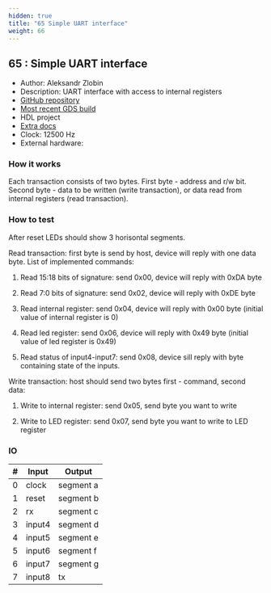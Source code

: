 ```yaml
---
hidden: true
title: "65 Simple UART interface"
weight: 66
---
```


## 65 : Simple UART interface

* Author: Aleksandr Zlobin
* Description: UART interface with access to internal registers
* [GitHub repository](https://github.com/ZlobinAS/tt03-verilog-uart)
* [Most recent GDS build](https://github.com/ZlobinAS/tt03-verilog-uart/actions/runs/4776848242)
* HDL project
* [Extra docs]()
* Clock: 12500 Hz
* External hardware: 



### How it works

Each transaction consists of two bytes. First byte - address and r/w bit.
Second byte - data to be written (write transaction), or data read from internal registers (read transaction).


### How to test

After reset LEDs should show 3 horisontal segments.

Read transaction: first byte is send by host, device will reply with one data byte. List of implemented commands:

  1. Read 15:18 bits of signature: send 0x00, device will reply with 0xDA byte

  2. Read 7:0 bits of signature: send 0x02, device will reply with 0xDE byte

  3. Read internal register: send 0x04, device will reply with 0x00 byte (initial value of internal register is 0)

  4. Read led register: send 0x06, device will reply with 0x49 byte (initial value of led register is 0x49)

  5. Read status of input4-input7: send 0x08, device sill reply with byte containing state of the inputs.

Write transaction: host should send two bytes first - command, second data:

  1. Write to internal register: send 0x05, send byte you want to write

  2. Write to LED register: send 0x07, send byte you want to write to LED register


### IO

| # | Input        | Output       |
|---|--------------|--------------|
| 0 | clock  | segment a |
| 1 | reset  | segment b |
| 2 | rx  | segment c |
| 3 | input4  | segment d |
| 4 | input5  | segment e |
| 5 | input6  | segment f |
| 6 | input7  | segment g |
| 7 | input8  | tx |
